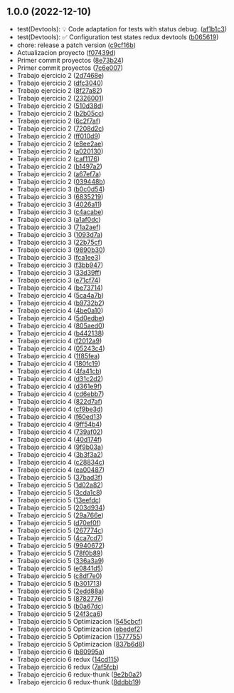 ## 1.0.0 (2022-12-10)

* test(Devtools): :bulb: Code adaptation for tests with status debug. ([af1b1c3](https://github.com/Nekzus/React-Native/commit/af1b1c3))
* test(Devtools): :white_check_mark: Configuration test states redux devtools ([b065619](https://github.com/Nekzus/React-Native/commit/b065619))
* chore: release a patch version ([c9cf16b](https://github.com/Nekzus/React-Native/commit/c9cf16b))
* Actualizacion proyecto ([f07439d](https://github.com/Nekzus/React-Native/commit/f07439d))
* Primer commit proyectos ([8e73b24](https://github.com/Nekzus/React-Native/commit/8e73b24))
* Primer commit proyectos ([7c6e007](https://github.com/Nekzus/React-Native/commit/7c6e007))
* Trabajo ejercicio 2 ([2d7468e](https://github.com/Nekzus/React-Native/commit/2d7468e))
* Trabajo ejercicio 2 ([dfc3040](https://github.com/Nekzus/React-Native/commit/dfc3040))
* Trabajo ejercicio 2 ([8f27a82](https://github.com/Nekzus/React-Native/commit/8f27a82))
* Trabajo ejercicio 2 ([2326001](https://github.com/Nekzus/React-Native/commit/2326001))
* Trabajo ejercicio 2 ([510d38d](https://github.com/Nekzus/React-Native/commit/510d38d))
* Trabajo ejercicio 2 ([b2b05cc](https://github.com/Nekzus/React-Native/commit/b2b05cc))
* Trabajo ejercicio 2 ([6c2f7af](https://github.com/Nekzus/React-Native/commit/6c2f7af))
* Trabajo ejercicio 2 ([7208d2c](https://github.com/Nekzus/React-Native/commit/7208d2c))
* Trabajo ejercicio 2 ([ff010d9](https://github.com/Nekzus/React-Native/commit/ff010d9))
* Trabajo ejercicio 2 ([e8ee2ae](https://github.com/Nekzus/React-Native/commit/e8ee2ae))
* Trabajo ejercicio 2 ([a020130](https://github.com/Nekzus/React-Native/commit/a020130))
* Trabajo ejercicio 2 ([caf1176](https://github.com/Nekzus/React-Native/commit/caf1176))
* Trabajo ejercicio 2 ([b1497a2](https://github.com/Nekzus/React-Native/commit/b1497a2))
* Trabajo ejercicio 2 ([a67ef7a](https://github.com/Nekzus/React-Native/commit/a67ef7a))
* Trabajo ejercicio 2 ([039448b](https://github.com/Nekzus/React-Native/commit/039448b))
* Trabajo ejercicio 3 ([b0c0d54](https://github.com/Nekzus/React-Native/commit/b0c0d54))
* Trabajo ejercicio 3 ([6835219](https://github.com/Nekzus/React-Native/commit/6835219))
* Trabajo ejercicio 3 ([4026a11](https://github.com/Nekzus/React-Native/commit/4026a11))
* Trabajo ejercicio 3 ([c4acabe](https://github.com/Nekzus/React-Native/commit/c4acabe))
* Trabajo ejercicio 3 ([a1af0dc](https://github.com/Nekzus/React-Native/commit/a1af0dc))
* Trabajo ejercicio 3 ([71a2aef](https://github.com/Nekzus/React-Native/commit/71a2aef))
* Trabajo ejercicio 3 ([1093d7a](https://github.com/Nekzus/React-Native/commit/1093d7a))
* Trabajo ejercicio 3 ([22b75cf](https://github.com/Nekzus/React-Native/commit/22b75cf))
* Trabajo ejercicio 3 ([9890b30](https://github.com/Nekzus/React-Native/commit/9890b30))
* Trabajo ejercicio 3 ([fca1ee3](https://github.com/Nekzus/React-Native/commit/fca1ee3))
* Trabajo ejercicio 3 ([f3bb947](https://github.com/Nekzus/React-Native/commit/f3bb947))
* Trabajo ejercicio 3 ([33d39ff](https://github.com/Nekzus/React-Native/commit/33d39ff))
* Trabajo ejercicio 3 ([e71cf74](https://github.com/Nekzus/React-Native/commit/e71cf74))
* Trabajo ejercicio 4 ([be73714](https://github.com/Nekzus/React-Native/commit/be73714))
* Trabajo ejercicio 4 ([5ca4a7b](https://github.com/Nekzus/React-Native/commit/5ca4a7b))
* Trabajo ejercicio 4 ([b9732b2](https://github.com/Nekzus/React-Native/commit/b9732b2))
* Trabajo ejercicio 4 ([4be0a10](https://github.com/Nekzus/React-Native/commit/4be0a10))
* Trabajo ejercicio 4 ([5d0edbe](https://github.com/Nekzus/React-Native/commit/5d0edbe))
* Trabajo ejercicio 4 ([805aed0](https://github.com/Nekzus/React-Native/commit/805aed0))
* Trabajo ejercicio 4 ([b442138](https://github.com/Nekzus/React-Native/commit/b442138))
* Trabajo ejercicio 4 ([f2012a9](https://github.com/Nekzus/React-Native/commit/f2012a9))
* Trabajo ejercicio 4 ([05243c4](https://github.com/Nekzus/React-Native/commit/05243c4))
* Trabajo ejercicio 4 ([1f85fea](https://github.com/Nekzus/React-Native/commit/1f85fea))
* Trabajo ejercicio 4 ([180fc19](https://github.com/Nekzus/React-Native/commit/180fc19))
* Trabajo ejercicio 4 ([4fa41cb](https://github.com/Nekzus/React-Native/commit/4fa41cb))
* Trabajo ejercicio 4 ([d31c2d2](https://github.com/Nekzus/React-Native/commit/d31c2d2))
* Trabajo ejercicio 4 ([d361e9f](https://github.com/Nekzus/React-Native/commit/d361e9f))
* Trabajo ejercicio 4 ([cd6ebb7](https://github.com/Nekzus/React-Native/commit/cd6ebb7))
* Trabajo ejercicio 4 ([822d7af](https://github.com/Nekzus/React-Native/commit/822d7af))
* Trabajo ejercicio 4 ([cf9be3d](https://github.com/Nekzus/React-Native/commit/cf9be3d))
* Trabajo ejercicio 4 ([f60ed13](https://github.com/Nekzus/React-Native/commit/f60ed13))
* Trabajo ejercicio 4 ([9ff54b4](https://github.com/Nekzus/React-Native/commit/9ff54b4))
* Trabajo ejercicio 4 ([739af02](https://github.com/Nekzus/React-Native/commit/739af02))
* Trabajo ejercicio 4 ([40d174f](https://github.com/Nekzus/React-Native/commit/40d174f))
* Trabajo ejercicio 4 ([9f9b03a](https://github.com/Nekzus/React-Native/commit/9f9b03a))
* Trabajo ejercicio 4 ([3b3f3a2](https://github.com/Nekzus/React-Native/commit/3b3f3a2))
* Trabajo ejercicio 4 ([c28834c](https://github.com/Nekzus/React-Native/commit/c28834c))
* Trabajo ejercicio 4 ([ea00487](https://github.com/Nekzus/React-Native/commit/ea00487))
* Trabajo ejercicio 5 ([37bad3f](https://github.com/Nekzus/React-Native/commit/37bad3f))
* Trabajo ejercicio 5 ([1d02a82](https://github.com/Nekzus/React-Native/commit/1d02a82))
* Trabajo ejercicio 5 ([3cda1c8](https://github.com/Nekzus/React-Native/commit/3cda1c8))
* Trabajo ejercicio 5 ([13eefdc](https://github.com/Nekzus/React-Native/commit/13eefdc))
* Trabajo ejercicio 5 ([203d934](https://github.com/Nekzus/React-Native/commit/203d934))
* Trabajo ejercicio 5 ([29a766e](https://github.com/Nekzus/React-Native/commit/29a766e))
* Trabajo ejercicio 5 ([d70ef0f](https://github.com/Nekzus/React-Native/commit/d70ef0f))
* Trabajo ejercicio 5 ([267774c](https://github.com/Nekzus/React-Native/commit/267774c))
* Trabajo ejercicio 5 ([4ca7cd7](https://github.com/Nekzus/React-Native/commit/4ca7cd7))
* Trabajo ejercicio 5 ([9940672](https://github.com/Nekzus/React-Native/commit/9940672))
* Trabajo ejercicio 5 ([78f0b89](https://github.com/Nekzus/React-Native/commit/78f0b89))
* Trabajo ejercicio 5 ([336a3a9](https://github.com/Nekzus/React-Native/commit/336a3a9))
* Trabajo ejercicio 5 ([e0841d5](https://github.com/Nekzus/React-Native/commit/e0841d5))
* Trabajo ejercicio 5 ([c8df7e0](https://github.com/Nekzus/React-Native/commit/c8df7e0))
* Trabajo ejercicio 5 ([b301713](https://github.com/Nekzus/React-Native/commit/b301713))
* Trabajo ejercicio 5 ([2edd88a](https://github.com/Nekzus/React-Native/commit/2edd88a))
* Trabajo ejercicio 5 ([8782776](https://github.com/Nekzus/React-Native/commit/8782776))
* Trabajo ejercicio 5 ([b0a67dc](https://github.com/Nekzus/React-Native/commit/b0a67dc))
* Trabajo ejercicio 5 ([24f3ca6](https://github.com/Nekzus/React-Native/commit/24f3ca6))
* Trabajo ejercicio 5 Optimizacion ([545cbcf](https://github.com/Nekzus/React-Native/commit/545cbcf))
* Trabajo ejercicio 5 Optimizacion ([ebedef2](https://github.com/Nekzus/React-Native/commit/ebedef2))
* Trabajo ejercicio 5 Optimizacion ([1577755](https://github.com/Nekzus/React-Native/commit/1577755))
* Trabajo ejercicio 5 Optimizacion ([837b6d8](https://github.com/Nekzus/React-Native/commit/837b6d8))
* Trabajo ejercicio 6 ([b80995a](https://github.com/Nekzus/React-Native/commit/b80995a))
* Trabajo ejercicio 6 redux ([14cd115](https://github.com/Nekzus/React-Native/commit/14cd115))
* Trabajo ejercicio 6 redux ([7af5fcb](https://github.com/Nekzus/React-Native/commit/7af5fcb))
* Trabajo ejercicio 6 redux-thunk ([9e2b0a2](https://github.com/Nekzus/React-Native/commit/9e2b0a2))
* Trabajo ejercicio 6 redux-thunk ([8ddbb19](https://github.com/Nekzus/React-Native/commit/8ddbb19))



